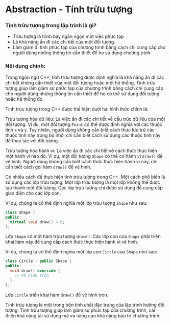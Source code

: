 # Abstraction - Tính trừu tượng

<h3>Tính trừu tượng trong lập trình là gì?</h3>

- Trừu tượng là trình bày ngắn ngọn một việc phức tạp 
- Là khả năng ẩn đi các chi tiết của một đối tượng.
- Làm giảm đi tính phức tạp của chương trình bằng cách chỉ cung cấp cho người dùng những thông tin cần thiết để họ sử dụng chương trình 

<h3>Nội dung chính:</h3>

Trong ngôn ngữ C++, tính trừu tượng được định nghĩa là khả năng ẩn đi các chi tiết không cần thiết của một đối tượng hoặc một hệ thống. Tính trừu tượng giúp làm giảm sự phức tạp của chương trình bằng cách chỉ cung cấp cho người dùng những thông tin cần thiết để họ có thể sử dụng đối tượng hoặc hệ thống đó.

Tính trừu tượng trong C++ được thể hiện dưới hai hình thức chính là:

Trừu tượng hóa dữ liệu: Là việc ẩn đi các chi tiết về cấu trúc dữ liệu của một đối tượng. Ví dụ, một đối tượng ``Point`` có thể được định nghĩa với các thuộc tính ``x`` và ``y``. Tuy nhiên, người dùng không cần biết cách thức lưu trữ các thuộc tính này trong bộ nhớ, chỉ cần biết cách sử dụng các thuộc tính này để thao tác với đối tượng.

Trừu tượng hóa hành vi: Là việc ẩn đi các chi tiết về cách thức thực hiện một hành vi nào đó. Ví dụ, một đối tượng ``Shape`` có thể có hành vi ``draw()`` để vẽ hình. Người dùng không cần biết cách thức thực hiện hành vi này, chỉ cần biết cách gọi hàm ``draw()`` để vẽ hình.

Có nhiều cách để thực hiện tính trừu tượng trong C++. Một cách phổ biến là sử dụng các lớp trừu tượng. Một lớp trừu tượng là một lớp không thể được tạo thành một đối tượng. Các lớp trừu tượng chỉ được sử dụng để cung cấp giao diện cho các lớp con.

Ví dụ, chúng ta có thể định nghĩa một lớp trừu tượng ``Shape`` như sau:

```C++
class Shape {
public:
  virtual void draw() = 0;
};
```

Lớp ``Shape`` có một hàm trừu tượng ``draw()``. Các lớp con của ``Shape`` phải triển khai hàm này để cung cấp cách thức thực hiện hành vi vẽ hình.

Ví dụ, chúng ta có thể định nghĩa một lớp con ``Circle`` của ``Shape`` như sau:

```C++
class Circle : public Shape {
public:
  void draw() override {
    // Vẽ hình tròn
  }
};
```

Lớp ``Circle`` triển khai hàm ``draw()`` để vẽ hình tròn.

Tính trừu tượng là một trong bốn tính chất đặc trưng của lập trình hướng đối tượng. Tính trừu tượng giúp làm giảm sự phức tạp của chương trình, cải thiện khả năng tái sử dụng mã và nâng cao khả năng bảo trì chương trình.